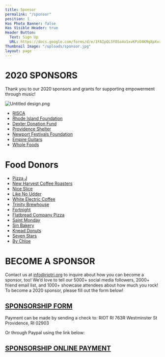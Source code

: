 ```yaml
---
title: Sponsor
permalink: "/sponsor"
position: 1
Has Photo Banner: false
Has Visible Header: true
Header Button:
  Text: Sign Up
  URL: https://docs.google.com/forms/d/e/1FAIpQLSfO5a4o1xvKPzO4KMq8pXvx0RAnOGWGBi6ouUCGDpuYm_z8Rw/viewform?usp=sf_link
Thumbnail Image: "/uploads/sponsor.jpg"
layout: page
---
```


# 2020 SPONSORS
Thank you to our 2020 sponsors and grants for supporting empowerment through music!

![Untitled design.png](/uploads/Untitled%20design.png)
* [RISCA](http://risca.online.com/)
* [Rhode Island Foundation](https://rifoundation.org/)
* [Dexter Donation Fund](https://www.providenceri.gov/dexter-donation/)
* [Providence Shelter](http://www.providenceshelter.org/)
* [Newport Festivals Foundation](https://www.newportfestivals.org/)
* [Empire Guitars](https://www.empireguitarsri.com/)
* [Whole Foods](https://www.wholefoodsmarket.com/company-info/donate)

 
# Food Donors
* [Pizza J](http://www.pizzajprovidence.com/)
* [New Harvest Coffee Roasters](http://newharvestcoffee.com/)
* [Nice Slice](http://niceslice.com/)
* [Like No Udder](http://www.like-no-udder.com/)
* [White Electric Coffee](http://whiteelectriccoffee.com/)
* [Trinity Brewhouse](http://www.trinitybrewhouse.com/)
* [Fortnight](http://www.fortnightpvd.com/)
* [Flatbread Company Pizza](https://www.flatbreadcompany.com/providence/)
* [Saint Monday](https://www.instagram.com/saintmondaybar/)
* [Sin Bakery](https://www.eatwicked.com/)
* [Knead Donuts](https://www.kneaddoughnuts.com/)
* [Seven Stars](https://sevenstarsbakery.com/)
* [By Chloe](https://eatbychloe.com/menus/)

# BECOME A SPONSOR
Contact us at info@riotri.org to inquire about how you can become a sponsor, too!  We’d love to tell our 5000+ social media followers, 2000+ friend email list, and 1000+ showcase attendees about how much you rock!
To become a 2020 sponsor, please fill out the form below!
 
## [SPONSORSHIP FORM](https://docs.google.com/forms/d/e/1FAIpQLSfO5a4o1xvKPzO4KMq8pXvx0RAnOGWGBi6ouUCGDpuYm_z8Rw/viewform?usp=sf_link)

Payment can be made by sending a check to:
RIOT RI
763R Westminster St
Providence, RI 02903

Or through Paypal using the link below:

## [SPONSORSHIP ONLINE PAYMENT ](https://docs.google.com/forms/d/e/1FAIpQLSfO5a4o1xvKPzO4KMq8pXvx0RAnOGWGBi6ouUCGDpuYm_z8Rw/viewform?usp=sf_link)
